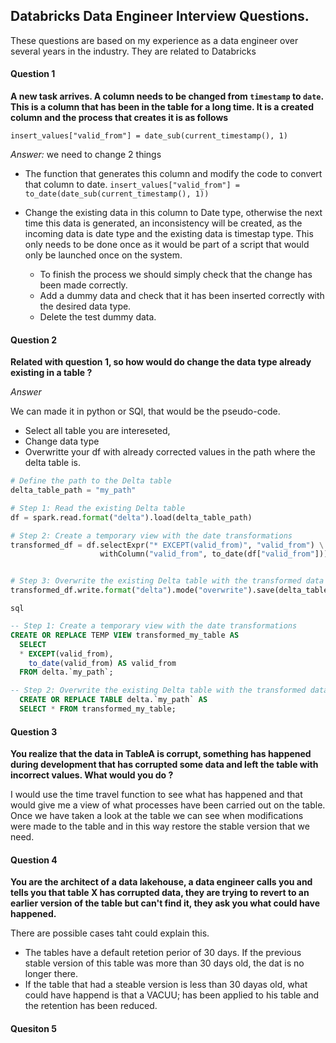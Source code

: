 ## Databricks Data Engineer Interview Questions.

These questions are based on my experience as a data engineer over several years in the industry.  They are related to Databricks

#### Question 1
**A new task arrives. A column needs to be changed from `timestamp` to `date`. This is a column that has been in the table for a long time.
It is a created column and the process that creates it is as follows**

`insert_values["valid_from"] = date_sub(current_timestamp(), 1)`

*Answer:*
we need to change 2 things  

- The function that generates this column and modify the code to convert that column to date.
`insert_values["valid_from"] = to_date(date_sub(current_timestamp(), 1))`

- Change the existing data in this column to Date type, otherwise the next time this data is generated,
 an inconsistency will be created, as the incoming data is date type and the existing data is timestap type.
 This only needs to be done once as it would be part of a script that would only be launched once on the system.
  - To finish the process we should simply check that the change has been made correctly.
  - Add a dummy data and check that it has been inserted correctly with the desired data type.
  - Delete the test dummy data.

#### Question 2
**Related with question 1, so how would do change the data type already existing in a table ?**

*Answer*

We can made it in python or SQl, that would be the pseudo-code.

- Select all table you are intereseted, 
- Change data type 
- Overwritte your df with already corrected values in the path where the delta table is.
	
	
```python
# Define the path to the Delta table
delta_table_path = "my_path"

# Step 1: Read the existing Delta table
df = spark.read.format("delta").load(delta_table_path)

# Step 2: Create a temporary view with the date transformations
transformed_df = df.selectExpr("* EXCEPT(valid_from)", "valid_from") \
					withColumn("valid_from", to_date(df["valid_from"]))


# Step 3: Overwrite the existing Delta table with the transformed data
transformed_df.write.format("delta").mode("overwrite").save(delta_table_path)
```

`sql`
  ```sql
-- Step 1: Create a temporary view with the date transformations
CREATE OR REPLACE TEMP VIEW transformed_my_table AS
    SELECT
	* EXCEPT(valid_from), 
	  to_date(valid_from) AS valid_from
	FROM delta.`my_path`;

-- Step 2: Overwrite the existing Delta table with the transformed data
	CREATE OR REPLACE TABLE delta.`my_path` AS
	SELECT * FROM transformed_my_table;
  ```
  
#### Question 3
**You realize that the data in TableA is corrupt, something has happened during development that has corrupted some data and left the table with incorrect values. What would you do ?**

I would use the time travel function to see what has happened and that would give me a view of what processes have been carried out on the table. Once we have taken a look at the table we
can see when modifications were made to the table and in this way restore the stable version that we need.


#### Question 4

**You are the architect of a data lakehouse, a data engineer calls you and tells you that table X has corrupted data, they are trying to revert to an earlier version of
the table but can't find it, they ask you what could have happened.**

There are possible cases taht could explain this.

- The tables have a default retetion perior of 30 days. If the previous stable version of this table was more than 30 days old, the dat is no longer there.  
- If the table that had a steable version is less than 30 dayas old, what could have happend is that a VACUU; has been applied to his table and the retention has been reduced.

#### Quesiton 5



